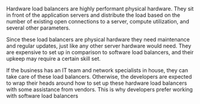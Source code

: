 Hardware load balancers are highly performant physical hardware. They sit in front of the application servers and distribute the load based on the number of existing open connections to a server, compute utilization, and several other parameters.

Since these load balancers are physical hardware they need maintenance and regular updates, just like any other server hardware would need. They are expensive to set up in comparison to software load balancers, and their upkeep may require a certain skill set.

If the business has an IT team and network specialists in house, they can take care of these load balancers. Otherwise, the developers are expected to wrap their heads around how to set up these hardware load balancers with some assistance from vendors. This is why developers prefer working with software load balancers
